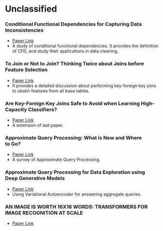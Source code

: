 # Unclassified

### Conditional Functional Dependencies for Capturing Data Inconsistencies
* [Paper Link](https://dl.acm.org/doi/10.1145/1366102.1366103)
* A study of conditional functional dependencies. It provides the definition of CFD, and study their applications in data cleaning.

### To Join or Not to Join? Thinking Twice about Joins before Feature Selection
* [Paper Link](https://dl.acm.org/doi/10.1145/2882903.2882952)
* It provides a detailed discussion about performing key-foreign key joins to obatin features from all base tables.

### Are Key-Foreign Key Joins Safe to Avoid when Learning High-Capacity Classifiers?
* [Paper Link](http://www.vldb.org/pvldb/vol11/p366-shah.pdf)
* A extension of last paper.

### Approximate Query Processing: What is New and Where to Go?
* [Paper Link](https://link.springer.com/article/10.1007/s41019-018-0074-4)
* A survey of Approximate Query Processing.

### Approximate Query Processing for Data Exploration using Deep Generative Models
* [Paper Link](https://ieeexplore.ieee.org/document/9101822/)
* Using Variational Autoencoder for answering aggregate queries.

### AN IMAGE IS WORTH 16X16 WORDS: TRANSFORMERS FOR IMAGE RECOGNITION AT SCALE
* [Paper Link](https://openreview.net/pdf?id=YicbFdNTTy)
